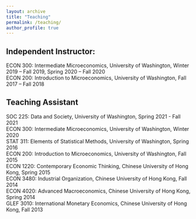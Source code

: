 ```yaml
---
layout: archive
title: "Teaching"
permalink: /teaching/
author_profile: true
---
```


<!-- 
{% include base_path %}

{% for post in site.teaching reversed %}
  {% include archive-single.html %}
{% endfor %} -->

## Independent Instructor:
ECON 300: Intermediate Microeconomics, University of Washington, Winter 2019 – Fall 2019, Spring 2020 – Fall 2020  
ECON 200: Introduction to Microeconomics, University of Washington, Fall 2017 – Fall 2018

## Teaching Assistant
SOC 225: Data and Society, University of Washington, Spring 2021 - Fall 2021  
ECON 300: Intermediate Microeconomics, University of Washington, Winter 2020  
STAT 311: Elements of Statistical Methods, University of Washington, Spring 2016  
ECON 200: Introduction to Microeconomics, University of Washington, Fall 2015  
ECON 1220: Contemporary Economic Thinking, Chinese University of Hong Kong, Spring 2015  
ECON 3480: Industrial Organization, Chinese University of Hong Kong, Fall 2014  
ECON 4020: Advanced Macroeconomics, Chinese University of Hong Kong, Spring 2014  
GLEF 3010: International Monetary Economics, Chinese University of Hong Kong, Fall 2013
